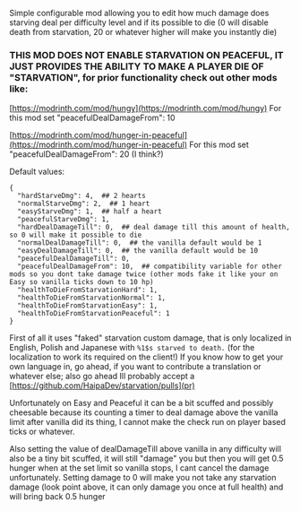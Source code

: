 Simple configurable mod allowing you to edit how much damage does starving deal per difficulty level and if its possible to die (0 will disable death from starvation, 20 or whatever higher will make you instantly die)
### THIS MOD DOES NOT ENABLE STARVATION ON PEACEFUL, IT JUST PROVIDES THE ABILITY TO MAKE A PLAYER DIE OF "STARVATION", for prior functionality check out other mods like:

[https://modrinth.com/mod/hungy](https://modrinth.com/mod/hungy)
For this mod set "peacefulDealDamageFrom": 10

[https://modrinth.com/mod/hunger-in-peaceful](https://modrinth.com/mod/hunger-in-peaceful)
For this mod set "peacefulDealDamageFrom": 20 (I think?)

Default values:
```
{
  "hardStarveDmg": 4,  ## 2 hearts
  "normalStarveDmg": 2,  ## 1 heart
  "easyStarveDmg": 1,  ## half a heart
  "peacefulStarveDmg": 1,
  "hardDealDamageTill": 0,  ## deal damage till this amount of health, so 0 will make it possible to die
  "normalDealDamageTill": 0,  ## the vanilla default would be 1
  "easyDealDamageTill": 0,  ## the vanilla default would be 10
  "peacefulDealDamageTill": 0,
  "peacefulDealDamageFrom": 10,  ## compatibility variable for other mods so you dont take damage twice (other mods fake it like your on Easy so vanilla ticks down to 10 hp)
  "healthToDieFromStarvationHard": 1,
  "healthToDieFromStarvationNormal": 1,
  "healthToDieFromStarvationEasy": 1,
  "healthToDieFromStarvationPeaceful": 1
}
```
First of all it uses "faked" starvation custom damage, that is only localized in English, Polish and Japanese with ` %1$s starved to death. ` (for the localization to work its required on the client!)
If you know how to get your own language in, go ahead, if you want to contribute a translation or whatever else; also go ahead Ill probably accept a [https://github.com/HaipaDev/starvation/pulls](pr)

Unfortunately on Easy and Peaceful it can be a bit scuffed and possibly cheesable because its counting a timer to deal damage above the vanilla limit after vanilla did its thing, I cannot make the check run on player based ticks or whatever.

Also setting the value of dealDamageTill above vanilla in any difficulty will also be a tiny bit scuffed, it will still "damage" you but then you will get 0.5 hunger when at the set limit so vanilla stops, I cant cancel the damage unfortunately.
Setting damage to 0 will make you not take any starvation damage (look point above, it can only damage you once at full health) and will bring back 0.5 hunger